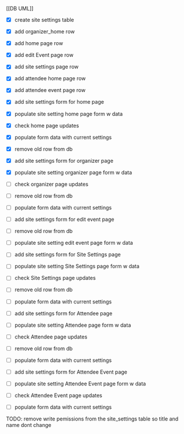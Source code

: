 [[DB UML]]

- [x] create site settings table
- [x] add organizer_home row
- [x] add home page row
- [x] add edit Event page row
- [x] add site settings page row
- [x] add attendee home page row
- [x] add attendee event page row
- [x] add site settings form for home page
- [x] populate site setting  home page form w data
- [x] check home page updates
- [x] populate form data with current settings
- [x] remove old row from db
- [x] add site settings form for organizer page
- [x] populate site setting  organizer page form w data
- [ ] check organizer page updates
- [ ] remove old row from db
- [ ]  populate form data with current settings
- [ ] add site settings form for edit event page
- [ ] remove old row from db
- [ ] populate site setting  edit event page form w data
- [ ] add site settings form for Site Settings page
- [ ] populate site setting  Site Settings page form w data
- [ ] check Site Settings page updates
- [ ] remove old row from db
- [ ]  populate form data with current settings
- [ ] add site settings form for Attendee page
- [ ] populate site setting  Attendee page form w data
- [ ] check Attendee page updates
- [ ] remove old row from db
- [ ]  populate form data with current settings
- [ ] add site settings form for Attendee Event page
- [ ] populate site setting  Attendee Event page form w data
- [ ] check Attendee  Event page updates
- [ ]  populate form data with current settings


TODO: remove write pemissions from the site_settings table so title and name dont change